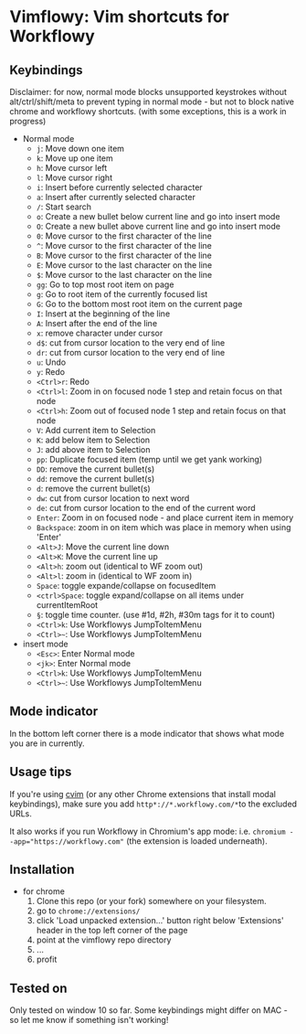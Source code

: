 Vimflowy: Vim shortcuts for Workflowy
=====================================

Keybindings
-----------

Disclaimer: for now, normal mode blocks unsupported keystrokes without alt/ctrl/shift/meta to prevent typing in normal mode - but not to block native chrome and workflowy shortcuts. (with some exceptions, this is a work in progress)

* Normal mode
    - `j`: Move down one item
    - `k`: Move up one item
    - `h`: Move cursor left
    - `l`: Move cursor right
    - `i`: Insert before currently selected character
    - `a`: Insert after currently selected character
    - `/`: Start search 
    - `o`: Create a new bullet below current line and go into insert mode
    - `O`: Create a new bullet above current line and go into insert mode
    - `0`: Move cursor to the first character of the line
    - `^`: Move cursor to the first character of the line
    - `B`: Move cursor to the first character of the line
    - `E`: Move cursor to the last character on the line
    - `$`: Move cursor to the last character on the line
    - `gg`: Go to top most root item on page 
    - `g`: Go to root item of the currently focused list
    - `G`: Go to the bottom most root item on the current page
    - `I`: Insert at the beginning of the line
    - `A`: Insert after the end of the line
    - `x`: remove character under cursor 
    - `d$`: cut from cursor location to the very end of line 
    - `dr`: cut from cursor location to the very end of line 
    - `u`: Undo
    - `y`: Redo 
    - `<Ctrl>r`: Redo
    - `<Ctrl>l`: Zoom in on focused node 1 step and retain focus on that node 
    - `<Ctrl>h`: Zoom out of focused node 1 step and retain focus on that node 
    - `V`:  Add current item to Selection
    - `K`:  add below item to Selection 
    - `J`:  add above item to Selection
    - `pp`: Duplicate focused item (temp until we get yank working) 
    - `DD`: remove the current bullet(s)
    - `dd`: remove the current bullet(s)
    - `d`:  remove the current bullet(s)
    - `dw`: cut from cursor location to next word
    - `de`: cut from cursor location to the end of the current word
    - `Enter`: Zoom in on focused node - and place current item in memory 
    - `Backspace`: zoom in on item which was place in memory when using 'Enter'
    - `<Alt>J`: Move the current line down
    - `<Alt>K`: Move the current line up
    - `<Alt>h`: zoom out (identical to WF zoom out) 
    - `<Alt>l`: zoom in  (identical to WF zoom in) 
    - `Space`: toggle expande/collapse on focusedItem 
    - `<ctrl>Space`: toggle expand/collapse on all items under currentItemRoot 
    - `§`: toggle time counter. (use #1d, #2h, #30m tags for it to count) 
    - `<Ctrl>k`: Use Workflowys JumpToItemMenu 
    - `<Ctrl>~`: Use Workflowys JumpToItemMenu 
* insert mode
    - `<Esc>`: Enter Normal mode
    - `<jk>`: Enter Normal mode
    - `<Ctrl>k`: Use Workflowys JumpToItemMenu 
    - `<Ctrl>~`: Use Workflowys JumpToItemMenu 

Mode indicator
--------------

In the bottom left corner there is a mode indicator that shows what mode you are in currently. 

Usage tips
----------

If you're using [cvim](https://chrome.google.com/webstore/detail/cvim/ihlenndgcmojhcghmfjfneahoeklbjjh) (or any other Chrome extensions that install modal keybindings), make sure you add `http*://*.workflowy.com/*`to the excluded URLs.

It also works if you run Workflowy in Chromium's app mode: i.e. `chromium --app="https://workflowy.com"` (the extension is loaded underneath).

Installation
------------

* for chrome
  1. Clone this repo (or your fork) somewhere on your filesystem. 
  2. go to `chrome://extensions/`
  3. click 'Load unpacked extension...' button right below 'Extensions' header in the top left corner of the page
  4. point at the vimflowy repo directory
  5. ...
  6. profit

Tested on
---------

Only tested on window 10 so far. Some keybindings might differ on MAC - so let me know if something isn't working!

